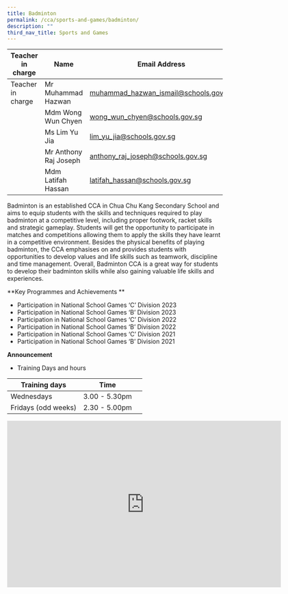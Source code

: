 ```yaml
---
title: Badminton
permalink: /cca/sports-and-games/badminton/
description: ""
third_nav_title: Sports and Games
---
```

| Teacher in charge	| Name 	| Email Address 	|
|---	|---	|---	|
| Teacher in charge	| Mr Muhammad Hazwan	| [muhammad_hazwan_ismail@schools.gov.sg](mailto:muhammad_hazwan_ismail@schools.gov.sg)	|
| 	| Mdm Wong Wun Chyen	| [wong_wun_chyen@schools.gov.sg](mailto:wong_wun_chyen@schools.gov.sg)	|
| 	| Ms Lim Yu Jia	| [lim_yu_jia@schools.gov.sg](mailto:lim_yu_jia@schools.gov.sg)	|
| 	| Mr Anthony Raj Joseph	| [anthony_raj_joseph@schools.gov.sg](mailto:anthony_raj_joseph@schools.gov.sg)	|
| 	| Mdm Latifah Hassan	| [latifah_hassan@schools.gov.sg](mailto:latifah_hassan@schools.gov.sg)	|


Badminton is an established CCA in Chua Chu Kang Secondary School and aims to equip students with the skills and techniques required to play badminton at a competitive level, including proper footwork, racket skills and strategic gameplay.
Students will get the opportunity to participate in matches and competitions allowing them to apply the skills they have learnt in a competitive environment.
Besides the physical benefits of playing badminton, the CCA emphasises on and provides students with opportunities to develop values and life skills such as teamwork, discipline and time management.
Overall, Badminton CCA is a great way for students to develop their badminton skills while also gaining valuable life skills and experiences.


**Key Programmes and Achievements **

* Participation in National School Games ‘C’ Division 2023
* Participation in National School Games ‘B’ Division 2023
* Participation in National School Games ‘C’ Division 2022
* Participation in National School Games ‘B’ Division 2022
* Participation in National School Games ‘C’ Division 2021
* Participation in National School Games ‘B’ Division 2021




**Announcement** 

* Training Days and hours

|Training days	| Time	| 	|
|---	|---	|---	|
| Wednesdays	| 3.00 - 5.30pm	|	|
| Fridays (odd weeks)	| 2.30 - 5.00pm	|	|


<iframe src="https://docs.google.com/presentation/d/e/2PACX-1vQZqnZggdr_aTrOOrEgKyRpfaUwyEYkptJvOncXMNv6jUTfEft260ZQu0jVwZpkPA/embed?start=true&amp;loop=true&amp;delayms=3000" frameborder="0" width="640" height="389" allowfullscreen="true"></iframe>